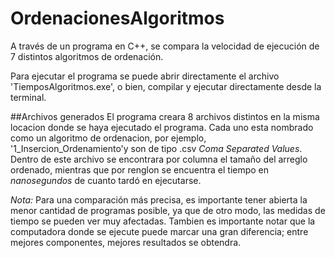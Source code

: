 # OrdenacionesAlgoritmos
A través de un programa en C++, se compara la velocidad de ejecución de 7 distintos algoritmos de ordenación. 


Para ejecutar el programa se puede abrir directamente el archivo 'TiemposAlgoritmos.exe', o bien, compilar y ejecutar
directamente desde la terminal.

##Archivos generados
El programa creara 8 archivos distintos en la misma locacion donde se haya ejecutado el programa. Cada uno esta nombrado como 
un algoritmo de ordenacion, por ejemplo, '1_Insercion_Ordenamiento'y son de tipo .csv _Coma Separated Values_. 
Dentro de este archivo se encontrara por columna el tamaño del arreglo ordenado, mientras
que por renglon se encuentra el tiempo en *nanosegundos* de cuanto tardó en ejecutarse.

*Nota:* Para una comparación más precisa, es importante tener abierta la menor cantidad de programas posible, ya que
de otro modo, las medidas de tiempo se pueden ver muy afectadas. Tambien es importante notar que la computadora
donde se ejecute puede marcar una gran diferencia; entre mejores componentes, mejores resultados se obtendra.

